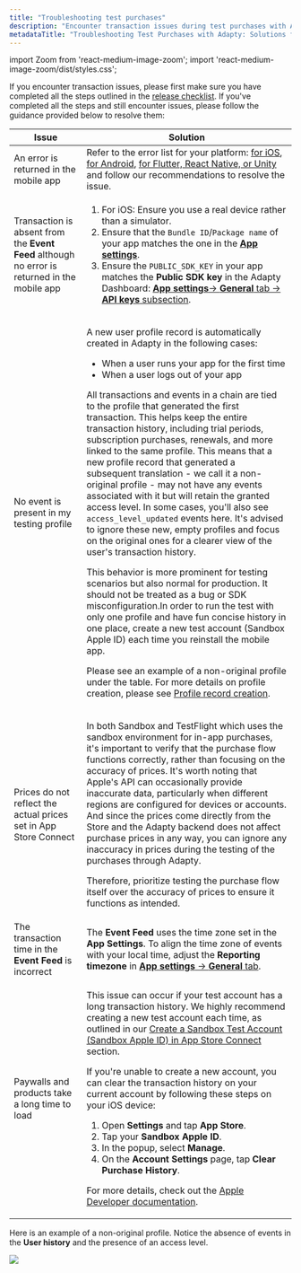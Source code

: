```yaml
---
title: "Troubleshooting test purchases"
description: "Encounter transaction issues during test purchases with Adapty? Follow our tailored troubleshooting guide to resolve errors, pricing discrepancies, and transaction discrepancies, ensuring seamless testing of your mobile app's purchase flow"
metadataTitle: "Troubleshooting Test Purchases with Adapty: Solutions for Transaction Issues"
---
```


import Zoom from 'react-medium-image-zoom';
import 'react-medium-image-zoom/dist/styles.css';

If you encounter transaction issues, please first make sure you have completed all the steps outlined in the [release checklist](release-checklist). If you've completed all the steps and still encounter issues, please follow the guidance provided below to resolve them:

| Issue | Solution |
|-----|--------|
| An error is returned in the mobile app | Refer to the error list for your platform: [for iOS](ios-sdk-error-handling), [for Android](android-sdk-error-handling), [for Flutter, React Native, or Unity](error-handling-on-flutter-react-native-unity) and follow our recommendations to resolve the issue. |
| Transaction is absent from the **Event Feed** although no error is returned in the mobile app | <ol><li> For iOS: Ensure you use a real device rather than a simulator.</li><li> Ensure that the `Bundle ID`/`Package name` of your app matches the one in the [**App settings**](https://app.adapty.io/settings/general).</li><li> Ensure the `PUBLIC_SDK_KEY` in your app matches the **Public SDK key** in the Adapty Dashboard: [**App settings**-> **General** tab -> **API keys** subsection](https://app.adapty.io/settings/general).</li></ol> |
| No event is present in my testing profile | <p>A new user profile record is automatically created in Adapty in the following cases:</p><ul><li> When a user runs your app for the first time</li><li> When a user logs out of your app</li></ul><p>All transactions and events in a chain are tied to the profile that generated the first transaction. This helps keep the entire transaction history, including trial periods, subscription purchases, renewals, and more linked to the same profile. This means that a new profile record that generated a subsequent translation - we call it a non-original profile - may not have any events associated with it but will retain the granted access level. In some cases, you'll also see `access_level_updated` events here. It's advised to ignore these new, empty profiles and focus on the original ones for a clearer view of the user's transaction history.</p><p>This behavior is more prominent for testing scenarios but also normal for production. It should not be treated as a bug or SDK misconfiguration.In order to run the test with only one profile and have fun concise history in one place, create a new test account (Sandbox Apple ID) each time you reinstall the mobile app.</p><p>Please see an example of a non-original profile under the table. For more details on profile creation, please see [Profile record creation](profiles-crm#profile-record-creation).</p> |
| Prices do not reflect the actual prices set in App Store Connect | <p>In both Sandbox and TestFlight which uses the sandbox environment for in-app purchases, it's important to verify that the purchase flow functions correctly, rather than focusing on the accuracy of prices. It's worth noting that Apple's API can occasionally provide inaccurate data, particularly when different regions are configured for devices or accounts. And since the prices come directly from the Store and the Adapty backend does not affect purchase prices in any way, you can ignore any inaccuracy in prices during the testing of the purchases through Adapty.</p><p></p><p>Therefore, prioritize testing the purchase flow itself over the accuracy of prices to ensure it functions as intended.</p> |
| The transaction time in the **Event Feed** is incorrect | The **Event Feed** uses the time zone set in the **App Settings**. To align the time zone of events with your local time, adjust the **Reporting timezone** in [**App settings** -> **General** tab](https://app.adapty.io/settings/general). |
| Paywalls and products take a long time to load | <p>This issue can occur if your test account has a long transaction history. We highly recommend creating a new test account each time, as outlined in our [Create a Sandbox Test Account (Sandbox Apple ID) in App Store Connect](test-purchases-in-sandbox#step-1-create-a-sandbox-test-account--sandbox-apple-id-in-the-app-store-connect) section.</p> <p>If you're unable to create a new account, you can clear the transaction history on your current account by following these steps on your iOS device:</p> <ol><li> Open **Settings** and tap **App Store**.</li><li> Tap your **Sandbox Apple ID**.</li><li> In the popup, select **Manage**.</li><li> On the **Account Settings** page, tap **Clear Purchase History**.</li></ol> <p>For more details, check out the [Apple Developer documentation](https://developer.apple.com/documentation/storekit/in-app_purchase/testing_in-app_purchases_with_sandbox/#3894622).</p> |


Here is an example of a non-original profile. Notice the absence of events in the **User history** and the presence of an access level.


<Zoom>
  <img src={require('./img/98d0dad-non-original_profile.webp').default}
  style={{
    border: '1px solid #727272', /* border width and color */
    width: '700px', /* image width */
    display: 'block', /* for alignment */
    margin: '0 auto' /* center alignment */
  }}
/>
</Zoom>

